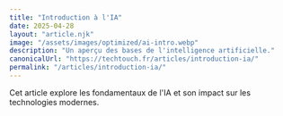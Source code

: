 ```yaml
---
title: "Introduction à l'IA"
date: 2025-04-28
layout: "article.njk"
image: "/assets/images/optimized/ai-intro.webp"
description: "Un aperçu des bases de l'intelligence artificielle."
canonicalUrl: "https://techtouch.fr/articles/introduction-ia/"
permalink: "/articles/introduction-ia/"
---
```


Cet article explore les fondamentaux de l'IA et son impact sur les technologies modernes.